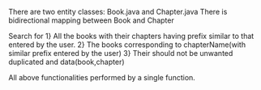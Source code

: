 There are two entity classes: Book.java and Chapter.java
There is bidirectional mapping between Book and Chapter

Search for
  1} All the books with their chapters having prefix similar to that entered by the user.
  2} The books corresponding to chapterName(with similar prefix entered by the user)
  3} Their should not be unwanted duplicated and data(book,chapter)
  
  All above functionalities performed by a single function.
